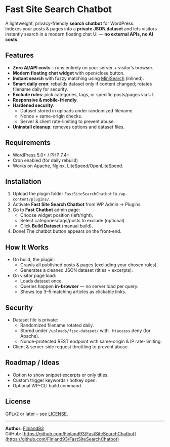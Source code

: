 # Fast Site Search Chatbot

A lightweight, privacy-friendly **search chatbot** for WordPress.  
Indexes your posts & pages into a **private JSON dataset** and lets visitors instantly search in a modern floating chat UI — **no external APIs, no AI costs**.

## Features
- **Zero AI/API costs** – runs entirely on your server + visitor’s browser.
- **Modern floating chat widget** with open/close button.
- **Instant search** with fuzzy matching using [MiniSearch](https://github.com/lucaong/minisearch) (inlined).
- **Smart daily cron**: rebuilds dataset only if content changed; rotates filename daily for security.
- **Exclude rules**: pick categories, tags, or specific posts/pages via UI.
- **Responsive & mobile-friendly.**
- **Hardened security**:
  - Dataset stored in uploads under randomized filename.
  - Nonce + same-origin checks.
  - Server & client rate-limiting to prevent abuse.
- **Uninstall cleanup**: removes options and dataset files.

## Requirements
- WordPress 5.0+ / PHP 7.4+
- Cron enabled (for daily rebuild)
- Works on Apache, Nginx, LiteSpeed/OpenLiteSpeed.

## Installation
1. Upload the plugin folder `FastSiteSearchChatbot` to `/wp-content/plugins/`.
2. Activate **Fast Site Search Chatbot** from WP Admin → Plugins.
3. Go to **Fast Chatbot** admin page:
   - Choose widget position (left/right).
   - Select categories/tags/posts to exclude (optional).
   - Click **Build Dataset** (manual build).
4. Done! The chatbot button appears on the front-end.

## How It Works
- On build, the plugin:
  - Crawls all published posts & pages (excluding your chosen rules).
  - Generates a cleaned JSON dataset (titles + excerpts).
- On visitor page load:
  - Loads dataset once.
  - Queries happen **in-browser** — no server load per query.
  - Shows top 3–5 matching articles as clickable links.

## Security
- Dataset file is private:
  - Randomized filename rotated daily.
  - Stored under `/uploads/fssc-dataset/` with `.htaccess` deny (for Apache).
  - Nonce-protected REST endpoint with same-origin & IP rate-limiting.
- Client & server-side request throttling to prevent abuse.

## Roadmap / Ideas
- Option to show snippet excerpts or only titles.
- Custom trigger keywords / hotkey open.
- Optional WP-CLI build command.

## License
GPLv2 or later – see [LICENSE](https://www.gnu.org/licenses/gpl-2.0.html).

---

**Author:** [Finland93](https://github.com/Finland93)  
GitHub: [https://github.com/Finland93/FastSiteSearchChatbot](https://github.com/Finland93/FastSiteSearchChatbot)

